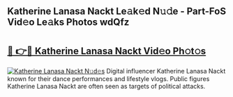 ## Katherine Lanasa Nackt Le𝚊k𝚎d N𝚞𝚍e - Part-FoS Vid𝚎o Le𝚊ks Photos wdQfz

# <h2><a href="http://fb63lo.evod.top/?m=Katherine+Lanasa+Nackt">🔗 👉🔴 Katherine Lanasa Nackt Vid𝚎o Ph𝚘t𝚘s</a></h2>

[![Katherine Lanasa Nackt N𝚞d𝚎s](https://i.imgur.com/8V9OHl7.gif)](http://fb63lo.evod.top/?m=Katherine+Lanasa+Nackt)
Digital influencer Katherine Lanasa Nackt known for their dance performances and lifestyle vlogs. Public figures Katherine Lanasa Nackt are often seen as targets of political attacks. 

